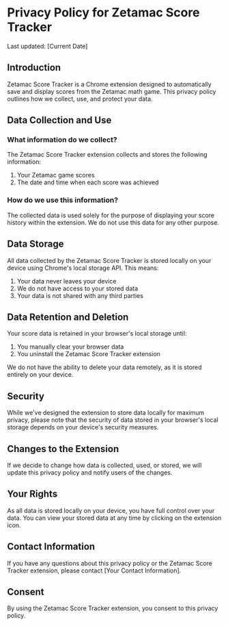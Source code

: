 # Privacy Policy for Zetamac Score Tracker

Last updated: [Current Date]

## Introduction

Zetamac Score Tracker is a Chrome extension designed to automatically save and display scores from the Zetamac math game. This privacy policy outlines how we collect, use, and protect your data.

## Data Collection and Use

### What information do we collect?

The Zetamac Score Tracker extension collects and stores the following information:

1. Your Zetamac game scores
2. The date and time when each score was achieved

### How do we use this information?

The collected data is used solely for the purpose of displaying your score history within the extension. We do not use this data for any other purpose.

## Data Storage

All data collected by the Zetamac Score Tracker is stored locally on your device using Chrome's local storage API. This means:

1. Your data never leaves your device
2. We do not have access to your stored data
3. Your data is not shared with any third parties

## Data Retention and Deletion

Your score data is retained in your browser's local storage until:

1. You manually clear your browser data
2. You uninstall the Zetamac Score Tracker extension

We do not have the ability to delete your data remotely, as it is stored entirely on your device.

## Security

While we've designed the extension to store data locally for maximum privacy, please note that the security of data stored in your browser's local storage depends on your device's security measures.

## Changes to the Extension

If we decide to change how data is collected, used, or stored, we will update this privacy policy and notify users of the changes.

## Your Rights

As all data is stored locally on your device, you have full control over your data. You can view your stored data at any time by clicking on the extension icon.

## Contact Information

If you have any questions about this privacy policy or the Zetamac Score Tracker extension, please contact [Your Contact Information].

## Consent

By using the Zetamac Score Tracker extension, you consent to this privacy policy.